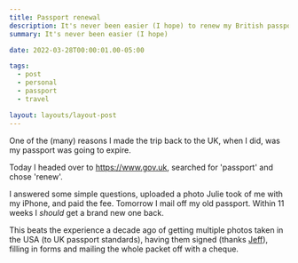 ```yaml
---
title: Passport renewal
description: It's never been easier (I hope) to renew my British passport
summary: It's never been easier (I hope)

date: 2022-03-28T00:00:01.00-05:00

tags:
  - post
  - personal
  - passport
  - travel

layout: layouts/layout-post
---
```

One of the (many) reasons I made the trip back to the UK, when I did, was my passport was going to expire.

Today I headed over to <a href="https://www.gov.uk" title="British Government website">https://www.gov.uk</a>, searched for 'passport' and chose 'renew'.

I answered some simple questions, uploaded a photo Julie took of me with my iPhone, and paid the fee. Tomorrow I mail off my old passport. Within 11 weeks I <em>should</em> get a brand new one back.

This beats the experience a decade ago of getting multiple photos taken in the USA (to UK passport standards), having them signed (thanks <a href="https://twitter.com/jkrohrs" title="Twitter profile" rel="met friend">Jeff</a>), filling in forms and mailing the whole packet off with a cheque.
